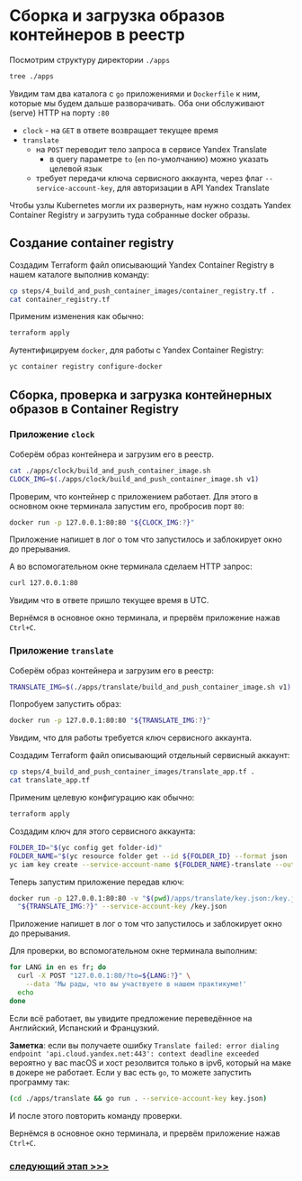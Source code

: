 # Сборка и загрузка образов контейнеров в реестр

Посмотрим структуру директории `./apps`
```bash
tree ./apps
```

Увидим там два каталога с `go` приложениями и `Dockerfile` к ним, которые мы будем дальше разворачивать. Оба они
обслуживают (serve) HTTP на порту `:80`
- `clock` - на `GET` в ответе возвращает текущее время
- `translate`
    - на `POST` переводит тело запроса в сервисе Yandex Translate
        - в query параметре `to` (`en` по-умолчанию) можно указать целевой язык
    - требует передачи ключа сервисного аккаунта, через флаг `--service-account-key`, для авторизации в API Yandex
      Translate

Чтобы узлы Kubernetes могли их развернуть, нам нужно создать Yandex Container Registry и загрузить туда собранные docker
образы.

## Создание container registry

Создадим Terraform файл описывающий Yandex Container Registry в нашем каталоге выполнив команду:
```bash
cp steps/4_build_and_push_container_images/container_registry.tf .
cat container_registry.tf
```

Применим изменения как обычно:
```bash
terraform apply
```

Аутентифицируем `docker`, для работы с Yandex Container Registry:

```bash 
yc container registry configure-docker
```

## Сборка, проверка и загрузка контейнерных образов в Container Registry

### Приложение `clock`

Соберём образ контейнера и загрузим его в реестр.
```bash
cat ./apps/clock/build_and_push_container_image.sh
CLOCK_IMG=$(./apps/clock/build_and_push_container_image.sh v1)
```

Проверим, что контейнер с приложением работает. Для этого в основном окне терминала запустим его, пробросив порт `80`:
```bash
docker run -p 127.0.0.1:80:80 "${CLOCK_IMG:?}"
```
Приложение напишет в лог о том что запустилось и заблокирует окно до прерывания.

А во вспомогательном окне терминала сделаем HTTP запрос:
```bash
curl 127.0.0.1:80
```
Увидим что в ответе пришло текущее время в UTC.

Вернёмся в основное окно терминала, и прервём приложение нажав `Ctrl+C`.

### Приложение `translate`

Соберём образ контейнера и загрузим его в реестр:
```bash
TRANSLATE_IMG=$(./apps/translate/build_and_push_container_image.sh v1)
```

Попробуем запустить образ:
```bash 
docker run -p 127.0.0.1:80:80 "${TRANSLATE_IMG:?}"
```

Увидим, что для работы требуется ключ сервисного аккаунта.

Создадим Terraform файл описывающий отдельный сервисный аккаунт:
```bash
cp steps/4_build_and_push_container_images/translate_app.tf .
cat translate_app.tf
```

Применим целевую конфигурацию как обычно:
```bash
terraform apply
```

Создадим ключ для этого сервисного аккаунта:
```bash 
FOLDER_ID="$(yc config get folder-id)"
FOLDER_NAME="$(yc resource folder get --id ${FOLDER_ID} --format json | jq .name -r)"
yc iam key create --service-account-name ${FOLDER_NAME}-translate --output apps/translate/key.json
```

Теперь запустим приложение передав ключ:
```bash 
docker run -p 127.0.0.1:80:80 -v "$(pwd)/apps/translate/key.json:/key.json:" \
  "${TRANSLATE_IMG:?}" --service-account-key /key.json
```
Приложение напишет в лог о том что запустилось и заблокирует окно до прерывания.

Для проверки, во вспомогательном окне терминала выполним:
```bash
for LANG in en es fr; do
  curl -X POST "127.0.0.1:80/?to=${LANG:?}" \
    --data 'Мы рады, что вы участвуете в нашем практикуме!'
  echo
done
```

Если всё работает, вы увидите предложение переведённое на Английский, Испанский и Французкий.

**Заметка**: если вы получаете
ошибку `Translate failed: error dialing endpoint 'api.cloud.yandex.net:443': context deadline exceeded`
вероятно у вас macOS и хост резолвится только в ipv6, который на маке в докере не работает. Если у вас есть `go`, то
можете запустить программу так: 
```bash
(cd ./apps/translate && go run . --service-account-key key.json)
```
И после этого повторить команду проверки.

Вернёмся в основное окно терминала, и прервём приложение нажав `Ctrl+C`.

### [cледующий этап >>>](../5_deploy_apps_to_kubernetes/README.md)
